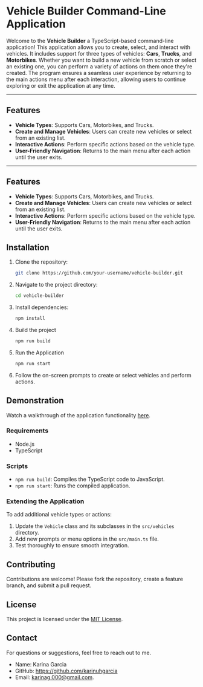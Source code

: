 # Vehicle Builder Command-Line Application

Welcome to the **Vehicle Builder** a TypeScript-based command-line application! This application allows you to create, select, and interact with vehicles. It includes support for three types of vehicles: **Cars**, **Trucks**, and **Motorbikes**. Whether you want to build a new vehicle from scratch or select an existing one, you can perform a variety of actions on them once they're created. The program ensures a seamless user experience by returning to the main actions menu after each interaction, allowing users to continue exploring or exit the application at any time.

---

## Features

- **Vehicle Types**: Supports Cars, Motorbikes, and Trucks.
- **Create and Manage Vehicles**: Users can create new vehicles or select from an existing list.
- **Interactive Actions**: Perform specific actions based on the vehicle type.
- **User-Friendly Navigation**: Returns to the main menu after each action until the user exits.

---

## Features
- **Vehicle Types**: Supports Cars, Motorbikes, and Trucks.
- **Create and Manage Vehicles**: Users can create new vehicles or select from an existing list.
- **Interactive Actions**: Perform specific actions based on the vehicle type.
- **User-Friendly Navigation**: Returns to the main menu after each action until the user exits.


## Installation
1. Clone the repository:
   ```bash
   git clone https://github.com/your-username/vehicle-builder.git
   ```
2. Navigate to the project directory:
   ```bash
   cd vehicle-builder
   ```
3. Install dependencies:
   ```bash
   npm install 
   ```
4. Build the project
    ```bash
    npm run build

5. Run the Application
    ```bash
    npm run start

3. Follow the on-screen prompts to create or select vehicles and perform actions.

## Demonstration
Watch a walkthrough of the application functionality [here](https://drive.google.com/file/d/17ls9cKTbClTQZ-sEW9imzDCjrqx6iQoe/view?usp=sharing).

### Requirements
- Node.js
- TypeScript

### Scripts
- `npm run build`: Compiles the TypeScript code to JavaScript.
- `npm run start`: Runs the compiled application.

### Extending the Application
To add additional vehicle types or actions:
1. Update the `Vehicle` class and its subclasses in the `src/vehicles` directory.
2. Add new prompts or menu options in the `src/main.ts` file.
3. Test thoroughly to ensure smooth integration.

## Contributing
Contributions are welcome! Please fork the repository, create a feature branch, and submit a pull request. 

## License
This project is licensed under the [MIT License](LICENSE).

## Contact
For questions or suggestions, feel free to reach out to me.
- Name: Karina Garcia
- GitHub: https://github.com/karinuhgarcia 
- Email: [karinag.000@gmail.com](mailto:karinag.000@gmail.com).
